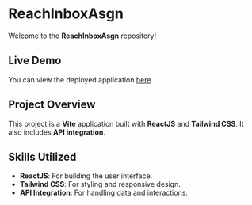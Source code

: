 # ReachInboxAsgn

Welcome to the **ReachInboxAsgn** repository!

## Live Demo

You can view the deployed application [here](https://reachinboxasgn.vercel.app/login).

## Project Overview

This project is a **Vite** application built with **ReactJS** and **Tailwind CSS**. It also includes **API integration**.

## Skills Utilized

- **ReactJS**: For building the user interface.
- **Tailwind CSS**: For styling and responsive design.
- **API Integration**: For handling data and interactions.
